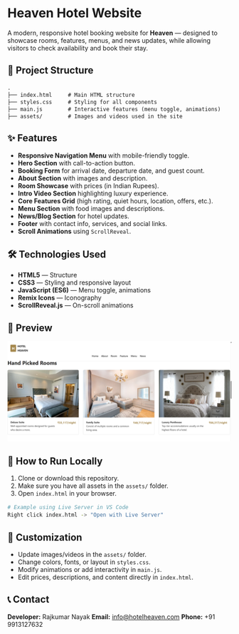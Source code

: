 # Heaven Hotel Website

A modern, responsive hotel booking website for **Heaven** — designed to showcase rooms, features, menus, and news updates, while allowing visitors to check availability and book their stay.

## 📂 Project Structure

```
.
├── index.html     # Main HTML structure
├── styles.css     # Styling for all components
├── main.js        # Interactive features (menu toggle, animations)
├── assets/        # Images and videos used in the site
```

## ✨ Features

* **Responsive Navigation Menu** with mobile-friendly toggle.
* **Hero Section** with call-to-action button.
* **Booking Form** for arrival date, departure date, and guest count.
* **About Section** with images and description.
* **Room Showcase** with prices (in Indian Rupees).
* **Intro Video Section** highlighting luxury experience.
* **Core Features Grid** (high rating, quiet hours, location, offers, etc.).
* **Menu Section** with food images and descriptions.
* **News/Blog Section** for hotel updates.
* **Footer** with contact info, services, and social links.
* **Scroll Animations** using `ScrollReveal`.

## 🛠️ Technologies Used

* **HTML5** — Structure
* **CSS3** — Styling and responsive layout
* **JavaScript (ES6)** — Menu toggle, animations
* **Remix Icons** — Iconography
* **ScrollReveal.js** — On-scroll animations

## 📸 Preview

![Website Screenshot](h1.png)

## 🚀 How to Run Locally

1. Clone or download this repository.
2. Make sure you have all assets in the `assets/` folder.
3. Open `index.html` in your browser.

```bash
# Example using Live Server in VS Code
Right click index.html -> "Open with Live Server"
```

## 📌 Customization

* Update images/videos in the `assets/` folder.
* Change colors, fonts, or layout in `styles.css`.
* Modify animations or add interactivity in `main.js`.
* Edit prices, descriptions, and content directly in `index.html`.

## 📞 Contact

**Developer:** Rajkumar Nayak
**Email:** [info@hotelheaven.com](mailto:info@hotelheaven.com)
**Phone:** +91 9913127632




